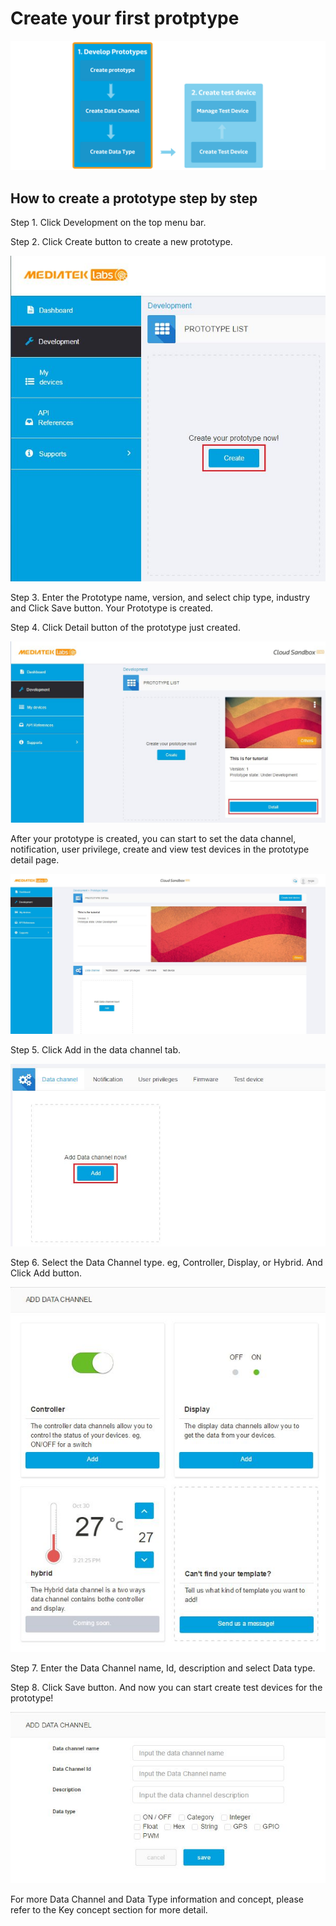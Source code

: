 # Create your first protptype

![](https://raw.githubusercontent.com/Mediatek-Cloud/MCS/master/graphics/content_img/content_img-08.jpg)

## How to create a prototype step by step


Step 1. Click Development on the top menu bar.

Step 2. Click Create button to create a new prototype.


![](https://raw.githubusercontent.com/Mediatek-Cloud/MCS/master/graphics/CreateProduct.JPG)



Step 3. Enter the Prototype name, version, and select chip type, industry and Click Save button. Your Prototype is created.

Step 4. Click Detail button of the prototype just created.


![](https://raw.githubusercontent.com/Mediatek-Cloud/MCS/master/graphics/ProductDetail.JPG)


After your prototype is created, you can start to set the data channel, notification, user privilege, create and view test devices in the prototype detail page.

![](https://raw.githubusercontent.com/Mediatek-Cloud/MCS/master/graphics/CreateProductPage.JPG)


Step 5. Click Add in the data channel tab.

![](https://raw.githubusercontent.com/Mediatek-Cloud/MCS/master/graphics/AddDataChannel.JPG)



Step 6. Select the Data Channel type. eg, Controller, Display, or Hybrid. And Click Add button.

![](https://raw.githubusercontent.com/Mediatek-Cloud/MCS/master/graphics/DataChannel.JPG)


Step 7. Enter the Data Channel name, Id, description and select Data type.


Step 8. Click Save button. And now you can start create test devices for the prototype!


![](https://raw.githubusercontent.com/Mediatek-Cloud/MCS/master/graphics/AddDataChannelPage.JPG)



For more Data Channel and Data Type information and concept, please refer to the Key concept section for more detail.







